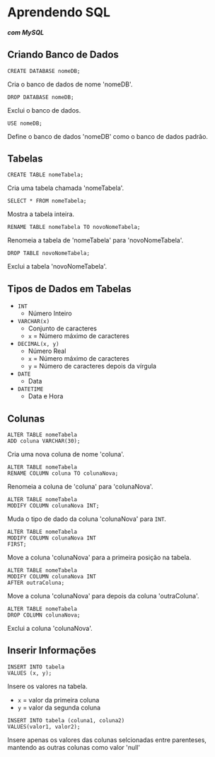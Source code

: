 # Aprendendo SQL
#### *com MySQL*
## Criando Banco de Dados
            
```postgres
CREATE DATABASE nomeDB;
```
Cria o banco de dados de nome 'nomeDB'.
            
```postgres
DROP DATABASE nomeDB;
```
Exclui o banco de dados.
            
```postgres
USE nomeDB;
```
Define o banco de dados 'nomeDB' como o banco de dados padrão.
            
## Tabelas
            
```postgres
CREATE TABLE nomeTabela;
```
Cria uma tabela chamada 'nomeTabela'.
            
```postgres
SELECT * FROM nomeTabela;
```
Mostra a tabela inteira.
            
```postgres
RENAME TABLE nomeTabela TO novoNomeTabela;
```
Renomeia a tabela de 'nomeTabela' para 'novoNomeTabela'.
            
```postgres
DROP TABLE novoNomeTabela;
```
Exclui a tabela 'novoNomeTabela'.
            
## Tipos de Dados em Tabelas
            
- `INT`
  - Número Inteiro
- `VARCHAR(x)`
  - Conjunto de caracteres
  - `x` = Número máximo de caracteres 
- `DECIMAL(x, y)`
  - Número Real
  - `x` = Número máximo de caracteres
  - `y` = Número de caracteres depois da vírgula
- `DATE`
  - Data
- `DATETIME`
  - Data e Hora
            
## Colunas
            
```postgres
ALTER TABLE nomeTabela
ADD coluna VARCHAR(30);
```
Cria uma nova coluna de nome 'coluna'.
            
```postgres
ALTER TABLE nomeTabela
RENAME COLUMN coluna TO colunaNova;
```
Renomeia a coluna de 'coluna' para 'colunaNova'.
            
```postgres
ALTER TABLE nomeTabela
MODIFY COLUMN colunaNova INT;
```
Muda o tipo de dado da coluna 'colunaNova' para `INT`.
            
```postgres
ALTER TABLE nomeTabela
MODIFY COLUMN colunaNova INT
FIRST;
```
Move a coluna 'colunaNova' para a primeira posição na tabela.
            
```postgres
ALTER TABLE nomeTabela
MODIFY COLUMN colunaNova INT
AFTER outraColuna;
```
Move a coluna 'colunaNova' para depois da coluna 'outraColuna'.
            
```postgres
ALTER TABLE nomeTabela
DROP COLUMN colunaNova;
```
Exclui a coluna 'colunaNova'.
            
## Inserir Informações
            
```postgres
INSERT INTO tabela
VALUES (x, y);
```
Insere os valores na tabela.
- `x` = valor da primeira coluna
- `y` = valor da segunda coluna

```postgres
INSERT INTO tabela (coluna1, coluna2)
VALUES(valor1, valor2);
```
Insere apenas os valores das colunas selcionadas entre parenteses, mantendo as outras colunas como valor 'null'